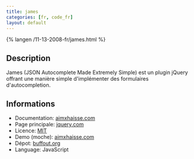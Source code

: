 ```yaml
---
title: james
categories: [fr, code_fr]
layout: default
---
```


{% langen /11-13-2008-fr/james.html %}

## Description

James (JSON Autocomplete Made Extremely Simple) est un plugin jQuery offrant
une manière simple d'implémenter des formulaires d'autocompletion.

## Informations

 * Documentation: [aimxhaisse.com](http://aimxhaisse.com/james/doc/)
 * Page principale: [jquery.com](http://plugins.jquery.com/project/james)
 * Licence: [MIT](http://git.buffout.org/?p=james.git;a=blob;f=license;h=a908ccec7ef3dd74355410af3672c1f73708fad3;hb=master)
 * Demo (moche): [aimxhaisse.com](http://aimxhaisse.com/james/tests/)
 * Dépot: [buffout.org](http://git.buffout.org/?p=james.git;a=summary)
 * Language: JavaScript
